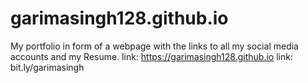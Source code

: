 # garimasingh128.github.io
My portfolio in form of a webpage with the links to all my social media accounts and my Resume. 
link: https://garimasingh128.github.io
link: bit.ly/garimasingh
